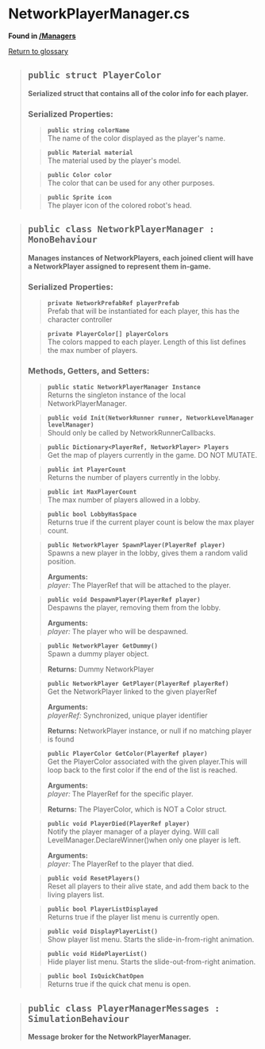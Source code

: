 # NetworkPlayerManager.cs
**Found in [/Managers](../BALLISTIC/Assets/Scripts/Managers/NetworkPlayerManager.cs)**

[Return to glossary](Glossary.md)


> ## `public struct PlayerColor`
> **Serialized struct that contains all of the color info for each player.**
> 
> ### **Serialized Properties:**
>> **`public string colorName`**\
>> The name of the color displayed as the player's name.
> 
>> **`public Material material`**\
>> The material used by the player's model.
> 
>> **`public Color color`**\
>> The color that can be used for any other purposes.
> 
>> **`public Sprite icon`**\
>> The player icon of the colored robot's head.
> 

> ## `public class NetworkPlayerManager : MonoBehaviour`
> **Manages instances of NetworkPlayers, each joined client will have a NetworkPlayer assigned to represent them in-game.**
> 
> ### **Serialized Properties:**
>> **`private NetworkPrefabRef playerPrefab`**\
>> Prefab that will be instantiated for each player, this has the character controller
> 
>> **`private PlayerColor[] playerColors`**\
>> The colors mapped to each player. Length of this list defines the max number of players.
> 
> ### **Methods, Getters, and Setters:**
>> **`public static NetworkPlayerManager Instance`**\
>> Returns the singleton instance of the local NetworkPlayerManager.
>> 
> 
>> **`public void Init(NetworkRunner runner, NetworkLevelManager levelManager)`**\
>> Should only be called by NetworkRunnerCallbacks.
>> 
> 
>> **`public Dictionary<PlayerRef, NetworkPlayer> Players`**\
>> Get the map of players currently in the game. DO NOT MUTATE.
>> 
> 
>> **`public int PlayerCount`**\
>> Returns the number of players currently in the lobby.
>> 
> 
>> **`public int MaxPlayerCount`**\
>> The max number of players allowed in a lobby.
>> 
> 
>> **`public bool LobbyHasSpace`**\
>> Returns true if the current player count is below the max player count.
>> 
> 
>> **`public NetworkPlayer SpawnPlayer(PlayerRef player)`**\
>> Spawns a new player in the lobby, gives them a random valid position.
>> 
>> **Arguments:**\
>> *player:* The PlayerRef that will be attached to the player.
> 
>> **`public void DespawnPlayer(PlayerRef player)`**\
>> Despawns the player, removing them from the lobby.
>> 
>> **Arguments:**\
>> *player:* The player who will be despawned.
> 
>> **`public NetworkPlayer GetDummy()`**\
>> Spawn a dummy player object.
>> 
>>
>>**Returns:** Dummy NetworkPlayer
> 
>> **`public NetworkPlayer GetPlayer(PlayerRef playerRef)`**\
>> Get the NetworkPlayer linked to the given playerRef
>> 
>> **Arguments:**\
>> *playerRef:* Synchronized, unique player identifier
>>
>>**Returns:** NetworkPlayer instance, or null if no matching player is found
> 
>> **`public PlayerColor GetColor(PlayerRef player)`**\
>> Get the PlayerColor associated with the given player.This will loop back to the first color if the end of the list is reached.
>> 
>> **Arguments:**\
>> *player:* The PlayerRef for the specific player.
>>
>>**Returns:** The PlayerColor, which is NOT a Color struct.
> 
>> **`public void PlayerDied(PlayerRef player)`**\
>> Notify the player manager of a player dying. Will call LevelManager.DeclareWinner()when only one player is left.
>> 
>> **Arguments:**\
>> *player:* The PlayerRef to the player that died.
> 
>> **`public void ResetPlayers()`**\
>> Reset all players to their alive state, and add them back to the living players list.
>> 
> 
>> **`public bool PlayerListDisplayed`**\
>> Returns true if the player list menu is currently open.
>> 
> 
>> **`public void DisplayPlayerList()`**\
>> Show player list menu. Starts the slide-in-from-right animation.
>> 
> 
>> **`public void HidePlayerList()`**\
>> Hide player list menu. Starts the slide-out-from-right animation.
>> 
> 
>> **`public bool IsQuickChatOpen`**\
>> Returns true if the quick chat menu is open.
>> 
> 

> ## `public class PlayerManagerMessages : SimulationBehaviour`
> **Message broker for the NetworkPlayerManager.**
> 


